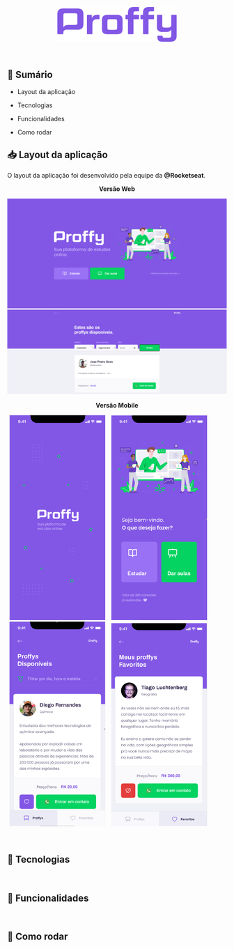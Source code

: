 <p align="center">
   <img src=".github/logo.png" height="80">
</p>

<br />

## 📝 Sumário 

- Layout da aplicação

- Tecnologias

- Funcionalidades

- Como rodar


## 📥 Layout da aplicação

<p>O layout da aplicação foi desenvolvido pela equipe da <b>@Rocketseat</b>.</p>

<p align="center">
   <b>Versão Web</b>
   <p> </p>
   <img src=".github/versaoweb-landing.PNG">
   <img src=".github/versaoweb-search.PNG">
</p>

<p align="center">
   <b>Versão Mobile</b>
   <p> </p>
   <div>
      <img src=".github/versaomobile-splash.PNG" hspace="5" width="220">
      <img src=".github/versaomobile-landing.PNG" hspace="5" width="220">
      <img src=".github/versaomobile-search.PNG" hspace="5" width="220">
      <img src=".github/versaomobile-favorites.PNG" hspace="5" width="220">
   </div>
</p>

<br />

## 🔑 Tecnologias



<br />

## 🔨 Funcionalidades



<br />

## 🔰 Como rodar



<br />

